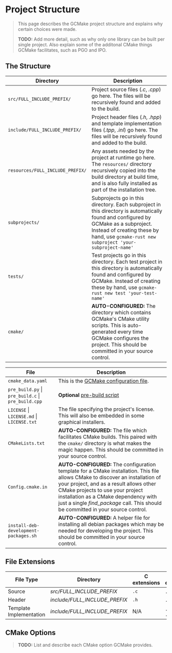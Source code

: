# Project Structure

> This page describes the GCMake project structure and explains why certain choices were made.
>
> **TODO:** Add more detail, such as why only one library can be built per single project.
> Also explain some of the additonal CMake things GCMake facilitates, such as PGO and IPO.

## The Structure

| Directory | Description |
| --------- | ----------- |
| `src/FULL_INCLUDE_PREFIX/` | Project source files (*.c*, *.cpp*) go here. The files will be recursively found and added to the build. |
| `include/FULL_INCLUDE_PREFIX/` | Project header files (*.h*, *.hpp*) and template implementation files (*.tpp*, *.inl*) go here. The files will be recursively found and added to the build. |
| `resources/FULL_INCLUDE_PREFIX/` | Any assets needed by the project at runtime go here. The `resources/` directory recursively copied into the build directory at build time, and is also fully installed as part of the installation tree. |
| `subprojects/` | Subprojects go in this directory. Each subproject in this directory is automatically found and configured by GCMake as a subproject. Instead of creating these by hand, use `gcmake-rust new subproject 'your-subproject-name'` |
| `tests/` | Test projects go in this directory. Each test project in this directory is automatically found and configured by GCMake. Instead of creating these by hand, use `gcmake-rust new test 'your-test-name'` |
| `cmake/` | **AUTO-CONFIGURED:** The directory which contains GCMake's CMake utility scripts. This is auto-generated every time GCMake configures the project. This should be committed in your source control. |

| File | Description |
| ---- | ----------- |
| `cmake_data.yaml` | This is the [GCMake configuration file](cmake_data_config/cmake_data.md). |
| `pre_build.py` \| `pre_build.c` \| `pre_build.cpp` | **Optional** [pre-build script](pre_build_scripts.md) |
| `LICENSE` \| `LICENSE.md` \| `LICENSE.txt` | The file specifying the project's license. This will also be embedded in some graphical installers. |
| `CMakeLists.txt` | **AUTO-CONFIGURED:** The file which facilitates CMake builds. This paired with the `cmake/` directory is what makes the magic happen. This should be committed in your source control. |
| `Config.cmake.in` | **AUTO-CONFIGURED:** The configuration template for a CMake installation. This file allows CMake to discover an installation of your project, and as a result allows other CMake projects to use your project installation as a CMake dependency with just a single *find_package* call. This should be committed in your source control. |
| `install-deb-development-packages.sh` | **AUTO-CONFIGURED:** A helper file for installing all debian packages which may be needed for developing the project. This should be committed in your source control. |

## File Extensions

| File Type | Directory | C extensions | C++ extensions |
| --------- | --------- | ------------ | -------------- |
| Source | *src/FULL_INCLUDE_PREFIX* | `.c` | `.cpp`, `.cxx` |
| Header | *include/FULL_INCLUDE_PREFIX* | `.h` | `.hpp`, `.hxx` |
| Template Implementation | *include/FULL_INCLUDE_PREFIX* | N/A | `.tpp`, `.txx`, `.inl` |

## CMake Options

> **TODO:** List and describe each CMake option GCMake provides.

